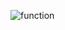 ![function](https://github.com/truptidhumal04/function.github.io/assets/129304851/9fc290ab-fb45-480a-a948-ae1d7ffd7ce1)
